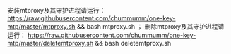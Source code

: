 安装mtproxy及其守护进程请运行：
https://raw.githubusercontent.com/chummumm/one-key-mtp/master/mtproxy.sh && bash mtproxy.sh  ；
删除mtproxy及其守护进程请运行：
https://raw.githubusercontent.com/chummumm/one-key-mtp/master/deletemtproxy.sh && bash deletemtproxy.sh
